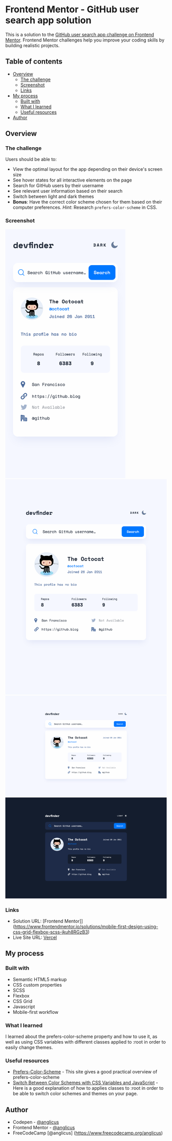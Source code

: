 # Frontend Mentor - GitHub user search app solution

This is a solution to the [GitHub user search app challenge on Frontend Mentor](https://www.frontendmentor.io/challenges/github-user-search-app-Q09YOgaH6). Frontend Mentor challenges help you improve your coding skills by building realistic projects. 

## Table of contents

- [Overview](#overview)
  - [The challenge](#the-challenge)
  - [Screenshot](#screenshot)
  - [Links](#links)
- [My process](#my-process)
  - [Built with](#built-with)
  - [What I learned](#what-i-learned)
  - [Useful resources](#useful-resources)
- [Author](#author)

## Overview

### The challenge

Users should be able to:

- View the optimal layout for the app depending on their device's screen size
- See hover states for all interactive elements on the page
- Search for GitHub users by their username
- See relevant user information based on their search
- Switch between light and dark themes
- **Bonus**: Have the correct color scheme chosen for them based on their computer preferences. _Hint_: Research `prefers-color-scheme` in CSS.

### Screenshot

![Mobile](./Screenshot-Mobile.png)
![Tablet](./Screenshot-Tablet.png)
![Desktop](./Screenshot-Desktop.png)
![Desktop-Dark](./Screenshot-Desktop-Dark.png)

### Links

- Solution URL: [Frontend Mentor]](https://www.frontendmentor.io/solutions/mobile-first-design-using-css-grid-flexbox-scss-jkuh8RGzB3)
- Live Site URL: [Vercel](https://fem-github-user-search-app-sigma.vercel.app/)

## My process

### Built with

- Semantic HTML5 markup
- CSS custom properties
- SCSS
- Flexbox
- CSS Grid
- Javascript
- Mobile-first workflow


### What I learned

I learned about the prefers-color-scheme property and how to use it, as well as using CSS variables with different classes applied to :root in order to easily change themes.

### Useful resources

- [Prefers-Color-Scheme](https://publishing-project.rivendellweb.net/prefers-color-scheme-in-css-and-javascript/) - This site gives a good practical overview of prefers-color-scheme
- [Switch Between Color Schemes with CSS Variables and JavaScript](https://webdesign.tutsplus.com/tutorials/color-schemes-with-css-variables-and-javascript--cms-36989) - Here is a good explanation of how to applies classes to :root in order to be able to switch color schemes and themes on your page.

## Author

- Codepen - [@anglicus](https://codepen.io/anglicus)
- Frontend Mentor - [@anglicus](https://www.frontendmentor.io/profile/anglicus)
- FreeCodeCamp [@anglicus] (https://www.freecodecamp.org/anglicus)